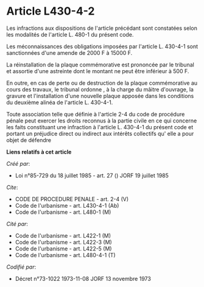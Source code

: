 # Article L430-4-2

Les infractions aux dispositions de l'article précédant sont constatées selon les modalités de l'article L. 480-1 du présent
code.

Les méconnaissances des obligations imposées par l'article  L. 430-4-1 sont sanctionnées d'une amende de 2000 F à 15000 F.

La réinstallation de la plaque commémorative est prononcée par le tribunal et assortie d'une astreinte dont le montant ne
peut être inférieur à 500 F.

En outre, en cas de perte ou de destruction de la plaque commémorative au cours des travaux, le tribunal ordonne , à la
charge du mâitre d'ouvrage, la gravure et l'installation d'une nouvelle plaque apposée dans les conditions du deuxième alinéa
de l'article L. 430-4-1.

Toute association telle que définie à l'article 2-4 du code de procédure pénale peut exercer les droits reconnus à la partie
civile en ce qui concerne les faits constituant une infraction à l'article L. 430-4-1 du présent code et portant un préjudice
direct ou indirect aux intérêts collectifs qu' elle a pour objet de défendre

**Liens relatifs à cet article**

_Créé par_:

  - Loi n°85-729 du 18 juillet 1985 - art. 27 () JORF 19 juillet 1985

_Cite_:

  - CODE DE PROCEDURE PENALE - art. 2-4 (V)
  - Code de l'urbanisme - art. L430-4-1 (Ab)
  - Code de l'urbanisme - art. L480-1 (M)

_Cité par_:

  - Code de l'urbanisme - art. L422-1 (M)
  - Code de l'urbanisme - art. L422-3 (M)
  - Code de l'urbanisme - art. L422-5 (M)
  - Code de l'urbanisme - art. L480-4-1 (T)

_Codifié par_:

  - Décret n°73-1022 1973-11-08 JORF 13 novembre 1973
